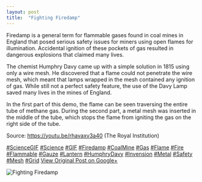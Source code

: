 ```yaml
---
layout: post
title:  "Fighting Firedamp"
---
```


Firedamp is a general term for flammable gases found in coal mines in England that posed serious safety issues for miners using open flames for illumination. Accidental ignition of these pockets of gas resulted in dangerous explosions that claimed many lives.  
  
The chemist Humphry Davy came up with a simple solution in 1815 using only a wire mesh. He discovered that a flame could not penetrate the wire mesh, which meant that lamps wrapped in the mesh contained any ignition of gas. While still not a perfect safety feature, the use of the Davy Lamp saved many lives in the mines of England.  
  
In the first part of this demo, the flame can be seen traversing the entire tube of methane gas. During the second part, a metal mesh was inserted in the middle of the tube, which stops the flame from igniting the gas on the right side of the tube.  
  
Source: <https://youtu.be/rhavaxv3a40> (The Royal Institution)  
  
[#ScienceGIF](https://plus.google.com/s/%23ScienceGIF/posts) [#Science](https://plus.google.com/s/%23Science/posts) [#GIF](https://plus.google.com/s/%23GIF/posts) [#Firedamp](https://plus.google.com/s/%23Firedamp/posts) [#CoalMine](https://plus.google.com/s/%23CoalMine/posts) [#Gas](https://plus.google.com/s/%23Gas/posts) [#Flame](https://plus.google.com/s/%23Flame/posts) [#Fire](https://plus.google.com/s/%23Fire/posts) [#Flammable](https://plus.google.com/s/%23Flammable/posts) [#Gauze](https://plus.google.com/s/%23Gauze/posts) [#Lantern](https://plus.google.com/s/%23Lantern/posts) [#HumphryDavy](https://plus.google.com/s/%23HumphryDavy/posts) [#Invension](https://plus.google.com/s/%23Invension/posts) [#Metal](https://plus.google.com/s/%23Metal/posts) [#Safety](https://plus.google.com/s/%23Safety/posts) [#Mesh](https://plus.google.com/s/%23Mesh/posts) [#Grid](https://plus.google.com/s/%23Grid/posts)﻿
[View Original Post on Google+](https://plus.google.com/+ColinSullender/posts/ThBSXgUfCtX)

![Fighting Firedamp](/assets/img/2015-12-01-Fighting-Firedamp.gif)
